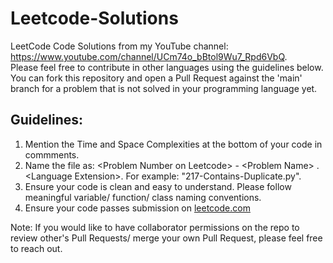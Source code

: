 # Leetcode-Solutions
LeetCode Code Solutions from my YouTube channel: https://www.youtube.com/channel/UCm74o_bBtol9Wu7_Rpd6VbQ. <br>
Please feel free to contribute in other languages using the guidelines below. You can fork this repository and open a Pull Request against the 'main' branch for a problem that is not solved in your programming language yet.

## Guidelines:

1. Mention the Time and Space Complexities at the bottom of your code in commments.
2. Name the file as: \<Problem Number on Leetcode\> - \<Problem Name\> . \<Language Extension\>. For example: "217-Contains-Duplicate.py".
3. Ensure your code is clean and easy to understand. Please follow meaningful variable/ function/ class naming conventions.
4. Ensure your code passes submission on [leetcode.com](https://leetcode.com/)
 
Note: If you would like to have collaborator permissions on the repo to review other's Pull Requests/ merge your own Pull Request, please feel free to reach out.
